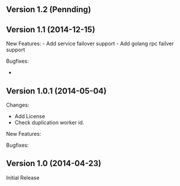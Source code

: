 ## Version 1.2 (Pennding)
## Version 1.1 (2014-12-15)

New Features:
    - Add service failover support
    - Add golang rpc failver support

Bugfixes:

 - 

## Version 1.0.1 (2014-05-04)

Changes:

 - Add License
 - Check duplication worker id.

New Features:


Bugfixes:


## Version 1.0 (2014-04-23)

Initial Release

